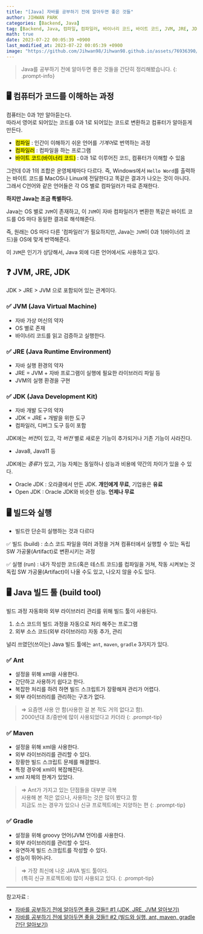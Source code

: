 ```yaml
---
title: "[Java] 자바를 공부하기 전에 알아두면 좋은 것들"
author: JIHWAN PARK
categories: [Backend, Java]
tag: [Backend, Java, 컴파일, 컴파일러, 바이너리 코드, 바이트 코드, JVM, JRE, JDK, 빌드, 실행, 빌드 툴, Ant, Maven, Gradle]
math: true
date: 2023-07-22 00:05:39 +0900
last_modified_at: 2023-07-22 00:05:39 +0900
image: "https://github.com/Jihwan98/Jihwan98.github.io/assets/76936390/0484a824-4de0-4b2d-9ad3-fe97dfc474f4"
---
```

> Java를 공부하기 전에 알아두면 좋은 것들을 간단히 정리해봤습니다.
{: .prompt-info}

## 🖥️ 컴퓨터가 코드를 이해하는 과정
컴퓨터는 0과 1만 알아듣는다.<br>
따라서 영어로 되어있는 코드를 0과 1로 되어있는 코드로 변환하고 컴퓨터가 알아듣게 만든다.
- <mark>컴파일</mark> : 인간이 이해하기 쉬운 언어를 *기계어*로 번역하는 과정
- <mark>컴파일러</mark> : 컴파일을 하는 프로그램
- <mark>바이트 코드(바이너리 코드)</mark> : 0과 1로 이루어진 코드, 컴퓨터가 이해할 수 있음

그런데 0과 1의 조합은 운영체제마다 다르다. 즉, Windows에서 `Hello Word`를 출력하는 바이트 코드를 MacOS나 Linux에 전달한다고 똑같은 결과가 나오는 것이 아니다. 그래서 C언어와 같은 언어들은 각 OS 별로 컴파일러가 따로 존재한다.

**하지만 Java는 조금 특별하다.**

Java는 OS 별로 `JVM`이 존재하고, 이 `JVM`이 자바 컴파일러가 변환한 똑같은 바이트 코드를 OS 마다 동일한 결과로 해석해준다.

즉, 원래는 OS 마다 다른 '컴파일러'가 필요하지만, Java는 `JVM`이 0과 1(바이너리 코드)을 OS에 맞게 번역해준다.

이 `JVM`은 인기가 상당해서, Java 외에 다른 언어에서도 사용하고 있다.

## ❓ JVM, JRE, JDK
JDK > JRE > JVM 으로 포함되어 있는 관계이다.

### ✅ JVM (Java Virtual Machine)
- 자바 가상 머신의 약자
- OS 별로 존재
- 바이너리 코드를 읽고 검증하고 실행한다.

### ✅ JRE (Java Runtime Environment)
- 자바 실행 환경의 약자
- JRE = JVM + 자바 프로그램이 실행에 필요한 라이브러리 파일 등
- JVM의 실행 환경을 구현

### ✅ JDK (Java Development Kit)
- 자바 개발 도구의 약자
- JDK = JRE + 개발을 위한 도구
- 컴파일러, 디버그 도구 등이 포함

JDK에는 *버전*이 있고, 각 *버전* 별로 새로운 기능이 추가되거나 기존 기능이 사라진다.
- Java8, Java11 등

JDK에는 *종류*가 있고, 기능 자체는 동일하나 성능과 비용에 약간의 차이가 있을 수 있다.
- Oracle JDK : 오라클에서 만든 JDK. **개인에게 무료**, 기업용은 **유료**
- Open JDK : Oracle JDK와 비슷한 성능. **언제나 무료**

## 🖥️ 빌드와 실행
- 빌드란 단순히 실행하는 것과 다르다

✅ 빌드 (build)
: 소스 코드 파일을 여러 과정을 거쳐 컴퓨터에서 실행할 수 있는 독립 SW 가공물(Artifact)로 변환시키는 과정

✅ 실행 (run)
: 내가 작성한 코드(혹은 테스트 코드)를 컴파일을 거쳐, 작동 시켜보는 것<br>
독립 SW 가공물(Artifact)이 나올 수도 있고, 나오지 않을 수도 있다.

## 🖥️ Java 빌드 툴 (build tool)

빌드 과정 자동화와 외부 라이브러리 관리를 위해 빌드 툴이 사용된다.

1. 소스 코드의 빌드 과정을 자동으로 처리 해주는 프로그램
2. 외부 소스 코드(외부 라이브러리) 자동 추가, 관리

널리 쓰였던(쓰이는) Java 빌드 툴에는 `ant`, `maven`, `gradle` 3가지가 있다.

### ✅ Ant
- 설정을 위해 xml을 사용한다.
- 간단하고 사용하기 쉽다고 한다.
- 복잡한 처리를 하려 하면 빌드 스크립트가 장황해져 관리가 어렵다.
- 외부 라이브러리를 관리하는 구조가 없다.

> ⇒ 요즘엔 사용 안 함(사용한 걸 본 적도 거의 없다고 함).  
> 2000년대 초/중반에 많이 사용되었다고 카더라
{: .prompt-tip}

### ✅ Maven
- 설정을 위해 xml을 사용한다.
- 외부 라이브러리를 관리할 수 있다.
- 장황한 빌드 스크립트 문제를 해결했다.
- 특정 경우에 xml이 복잡해진다.
- xml 자체의 한계가 있었다.

> ⇒ Ant가 가지고 있는 단점들을 대부분 극복  
> 사용해 본 적은 없으나, 사용하는 것은 많이 봤다고 함  
> 지금도 쓰는 경우가 있으나 신규 프로젝트에는 지양하는 편
{: .prompt-tip}

### ✅ Gradle
- 설정을 위해 groovy 언어(JVM 언어)를 사용한다.
- 외부 라이브러리를 관리할 수 있다.
- 유연하게 빌드 스크립트를 작성할 수 있다.
- 성능이 뛰어나다.

> ⇒ 가장 최신에 나온 JAVA 빌드 툴이다.  
> (특히 신규 프로젝트에) 많이 사용되고 있다.
{: .prompt-tip}

---
참고자료
: 
- [자바를 공부하기 전에 알아두면 좋을 것들!! #1 (JDK, JRE, JVM 알아보기)](https://youtu.be/f0cAmTYo4tQ?si=-xWaLKhSA_xzHRtc)
- [자바를 공부하기 전에 알아두면 좋을 것들!! #2 (빌드와 실행, ant, maven, gradle 간단 알아보기)](https://youtu.be/L19wXSpv5cs?si=nBnJJsqg_Xdg_HnQ)